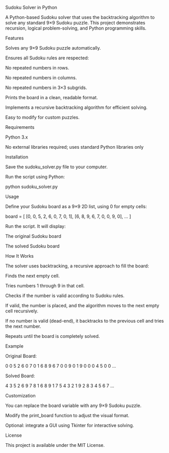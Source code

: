 Sudoku Solver in Python

A Python-based Sudoku solver that uses the backtracking algorithm to solve any standard 9×9 Sudoku puzzle. This project demonstrates recursion, logical problem-solving, and Python programming skills.

Features

Solves any 9×9 Sudoku puzzle automatically.

Ensures all Sudoku rules are respected:

No repeated numbers in rows.

No repeated numbers in columns.

No repeated numbers in 3×3 subgrids.

Prints the board in a clean, readable format.

Implements a recursive backtracking algorithm for efficient solving.

Easy to modify for custom puzzles.

Requirements

Python 3.x

No external libraries required; uses standard Python libraries only

Installation

Save the sudoku_solver.py file to your computer.

Run the script using Python:

python sudoku_solver.py

Usage

Define your Sudoku board as a 9×9 2D list, using 0 for empty cells:

board = [
    [0, 0, 5, 2, 6, 0, 7, 0, 1],
    [6, 8, 9, 6, 7, 0, 0, 9, 0],
    ...
]


Run the script. It will display:

The original Sudoku board

The solved Sudoku board

How It Works

The solver uses backtracking, a recursive approach to fill the board:

Finds the next empty cell.

Tries numbers 1 through 9 in that cell.

Checks if the number is valid according to Sudoku rules.

If valid, the number is placed, and the algorithm moves to the next empty cell recursively.

If no number is valid (dead-end), it backtracks to the previous cell and tries the next number.

Repeats until the board is completely solved.

Example

Original Board:

0 0 5 2 6 0 7 0 1
6 8 9 6 7 0 0 9 0
1 9 0 0 0 4 5 0 0
...


Solved Board:

4 3 5 2 6 9 7 8 1
6 8 9 1 7 5 4 3 2
1 9 2 8 3 4 5 6 7
...

Customization

You can replace the board variable with any 9×9 Sudoku puzzle.

Modify the print_board function to adjust the visual format.

Optional: integrate a GUI using Tkinter for interactive solving.

License

This project is available under the MIT License.